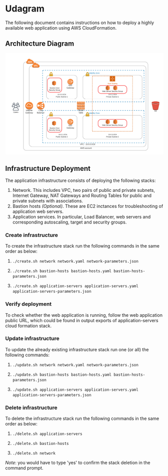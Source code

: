 # Udagram
The following document contains instructions on how to deploy a highly available web application using AWS CloudFormation.

## Architecture Diagram

![Diagram](architecture-diagram.png)

## Infrastructure Deployment

The application infrastructure consists of deploying the following stacks:
1. Network. This includes VPC, two pairs of public and private subnets, Internet Gateway, NAT Gateways and Routing Tables for public and private subnets with associations.
2. Bastion hosts _(Optional)_. These are EC2 inctances for troubleshooting of application web servers.
3. Application services. In particular, Load Balancer, web servers and corresponding autoscaling, target and security groups.

### Create infrastructure

To create the infrastructure stack run the following commands in the same order as below:

1. `./create.sh network network.yaml network-parameters.json`                                    

2. `./create.sh bastion-hosts bastion-hosts.yaml bastion-hosts-parameters.json` 

3. `./create.sh application-servers application-servers.yaml application-servers-parameters.json`  

### Verify deployment

To check whether the web application is running, follow the web application public URL, which could be found in output exports of application-servers cloud formation stack.

### Update infrastructure

To update the already existing infrastructure stack run one (or all) the following commands:

1. `./update.sh network network.yaml network-parameters.json`                                    

2. `./update.sh bastion-hosts bastion-hosts.yaml bastion-hosts-parameters.json`    

3. `./update.sh application-servers application-servers.yaml application-servers-parameters.json`  

### Delete infrastructure

To delete the infrastructure stack run the following commands in the same order as below:

1. `./delete.sh application-servers`  

2. `./delete.sh bastion-hosts`  

3. `./delete.sh network`  

_Note_: you would have to type 'yes' to confirm the stack deletion in the command prompt.